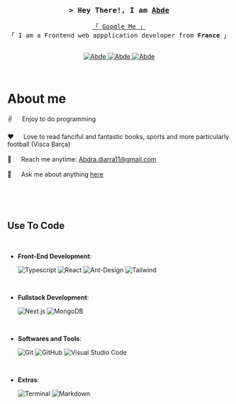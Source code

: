 <!-- Intro  -->
<h3 align="center">
        <samp>&gt; Hey There!, I am
                <b><a target="_blank" href="https://abde-portofolio.000webhostapp.com">Abde</a></b>
        </samp>
</h3>


<p align="center"> 
  <samp>
    <a href="https://www.google.com/search?q=Diarra+Abdramane+Hetic">「 Google Me 」</a>
    <br>
    「 I am a Frontend web appplication developer from <b>France</b> 」
    <br>
    <br>
  </samp>
</p>

<p align="center">
 <a href="https://abde-portofolio.000webhostapp.com" target="blank">
  <img src="https://img.shields.io/badge/Website-DC143C?style=for-the-badge&logo=medium&logoColor=white" alt="Abde" />
 </a>
 <a href="https://www.linkedin.com/in/abdramane-diarra-615101226/" target="_blank">
  <img src="https://img.shields.io/badge/LinkedIn-0077B5?style=for-the-badge&logo=linkedin&logoColor=white" alt="Abde"/>
 </a>
 <a href="https://dev.to/abde" target="_blank">
  <img src="https://img.shields.io/badge/dev.to-0A0A0A?style=for-the-badge&logo=dev.to&logoColor=white" alt="Abde" />
 </a> 
</p>
<br />

<!-- About Section -->
 # About me
 
<p>
  
 ✌️ &emsp; Enjoy to do programming<br/><br/>
 ❤️ &emsp; Love to read fanciful and fantastic books, sports and more particularly football (Visca Barça) <br/><br/>
 📧 &emsp; Reach me anytime: Abdra.diarra11@gmail.com <br/><br/>
 💬 &emsp; Ask me about anything [here](https://github.com/AbdeDev/AbdeDev/issues)

</p>

<br/>
<br/>
<br/>

## Use To Code

<br>   
    
- **Front-End Development**:

  ![Typescript](https://img.shields.io/badge/Typescript-007acc?style=for-the-badge&labelColor=black&logo=typescript&logoColor=007acc)
  ![React](https://img.shields.io/badge/-React-61DBFB?style=for-the-badge&labelColor=black&logo=react&logoColor=61DBFB)
  ![Ant-Design](https://img.shields.io/badge/AntDesign-0170FE?style=for-the-badge&logo=antdesign&logoColor=white)
  ![Tailwind](https://img.shields.io/badge/Tailwind_CSS-092749?style=for-the-badge&logo=tailwindcss&logoColor=06B6D4&labelColor=000000)


 <br>

- **Fullstack Development**:

  ![Next.js](https://img.shields.io/badge/next.js-000000?style=for-the-badge&logo=nextdotjs&logoColor=white)
  ![MongoDB](https://img.shields.io/badge/MongoDB-4EA94B?style=for-the-badge&logo=mongodb&logoColor=white)

<br>

- **Softwares and Tools**:


    ![Git](https://img.shields.io/badge/git-%23F05033.svg?style=for-the-badge&logo=git&logoColor=white)
    ![GitHub](https://img.shields.io/badge/github-%23121011.svg?style=for-the-badge&logo=github&logoColor=white)
    ![Visual Studio Code](https://img.shields.io/badge/Visual%20Studio%20Code-0078d7.svg?style=for-the-badge&logo=visual-studio-code&logoColor=white)

<br>

- **Extras**:

    ![Terminal](https://img.shields.io/badge/Terminal-%23054020?style=for-the-badge&logo=gnu-bash&logoColor=white)
    ![Markdown](https://img.shields.io/badge/markdown-%23000000.svg?style=for-the-badge&logo=markdown&logoColor=white)   



<br/>

